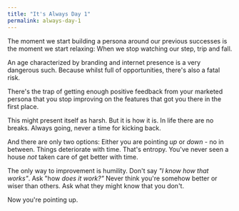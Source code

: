 ```yaml
---
title: "It's Always Day 1"
permalink: always-day-1
---
```


The moment we start building a persona around our previous successes is the moment we start relaxing: When we stop watching our step, trip and fall.

An age characterized by branding and internet presence is a very dangerous such. Because whilst full of opportunities, there's also a fatal risk.

There's the trap of getting enough positive feedback from your marketed persona that you stop improving on the features that got you there in the first place.

This might present itself as harsh. But it is how it is. In life there are no breaks. Always going, never a time for kicking back.

And there are only two options: Either you are pointing _up_ or _down_ - no in between. Things deteriorate with time. That's entropy. You've never seen a house _not_ taken care of get better with time.

The only way to improvement is humility. Don't say _"I know how that works"_. Ask "how _does it work?"_ Never think you're somehow better or wiser than others. Ask what they might know that you don't. 

Now you're pointing up.
